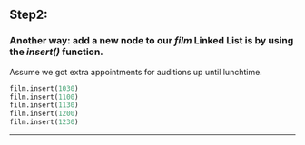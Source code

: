 <!--{type:code step2}-->
<!--{title:Step2:}-->
## Step2:
### Another way: add a new node to our *film* Linked List is by using the *insert()* function. 

Assume we got extra appointments for auditions up until lunchtime.

```python 
film.insert(1030)
film.insert(1100)
film.insert(1130)
film.insert(1200)
film.insert(1230)
```
-------------------------------------------------

[for speaker]: <> ( Note: the `insert[]` function defined in the *LinkedList* class is capable of creating a new node with the designated data you pass and will assign it as the next node in your Linked List [only will append node to the END, or tail].) 
